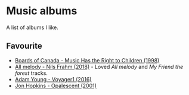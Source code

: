 # Music albums
A list of albums I like.

## Favourite
- [Boards of Canada - Music Has the Right to Children (1998)](https://www.youtube.com/watch?v=XaJn3QqiIUc)
- [All melody - Nils Frahm (2018)](spotify:album:43hPjSOlltDtbjltUv24EV) - Loved _All melody_ and _My Friend the forest_ tracks.
- [Adam Young - Voyager1 (2016)](https://www.youtube.com/watch?v=TOcnG1Pa1Uc)
- [Jon Hopkins - Opalescent (2001)](https://www.youtube.com/watch?v=yEMQeJ9FwY8&t=3s)
